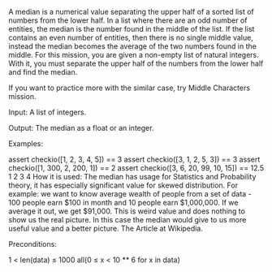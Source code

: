A median is a numerical value separating the upper half of a sorted list of numbers from the lower half. In a list where there are an odd number of entities, the median is the number found in the middle of the list. If the list contains an even number of entities, then there is no single middle value, instead the median becomes the average of the two numbers found in the middle. For this mission, you are given a non-empty list of natural integers. With it, you must separate the upper half of the numbers from the lower half and find the median.

If you want to practice more with the similar case, try Middle Characters mission.

Input: A list of integers.

Output: The median as a float or an integer.

Examples:

assert checkio([1, 2, 3, 4, 5]) == 3
assert checkio([3, 1, 2, 5, 3]) == 3
assert checkio([1, 300, 2, 200, 1]) == 2
assert checkio([3, 6, 20, 99, 10, 15]) == 12.5
1
2
3
4
How it is used: The median has usage for Statistics and Probability theory, it has especially significant value for skewed distribution. For example: we want to know average wealth of people from a set of data - 100 people earn $100 in month and 10 people earn $1,000,000. If we average it out, we get $91,000. This is weird value and does nothing to show us the real picture. In this case the median would give to us more useful value and a better picture. The Article at Wikipedia.

Preconditions:

1 < len(data) ≤ 1000
all(0 ≤ x < 10 ** 6 for x in data)

